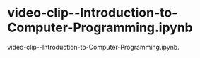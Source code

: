 # video-clip--Introduction-to-Computer-Programming.ipynb
video-clip--Introduction-to-Computer-Programming.ipynb.
